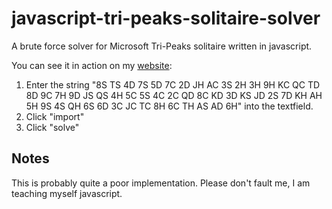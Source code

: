 # javascript-tri-peaks-solitaire-solver

A brute force solver for Microsoft Tri-Peaks solitaire written in javascript.

You can see it in action on my [website](https://igniparoustempest.github.io/tri-peaks-solitaire-solver/):

1.  Enter the string "8S TS 4D 7S 5D 7C 2D JH AC 3S 2H 3H 9H KC QC TD 8D 9C 7H 9D JS QS 4H 5C 5S 4C 2C QD 8C KD 3D KS JD 2S 7D KH AH 5H 9S 4S QH 6S 6D 3C JC TC 8H 6C TH AS AD 6H" into the textfield.
2.  Click "import"
3.  Click "solve"

## Notes

This is probably quite a poor implementation. Please don't fault me, I am teaching myself javascript.
